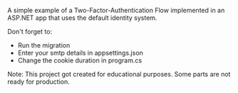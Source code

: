 A simple example of a Two-Factor-Authentication Flow implemented in an ASP.NET app that uses the default identity system.

Don't forget to:
- Run the migration
- Enter your smtp details in appsettings.json
- Change the cookie duration in program.cs

Note: This project got created for educational purposes. Some parts are not ready for production.
